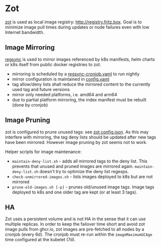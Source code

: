 # Zot

[zot](https://github.com/project-zot/zot) is used as local image registry: http://registry.fritz.box.
Goal is to minimize image pull times during updates or node failures even with low Internet bandwidth.

## Image Mirroring

[regsync](https://regclient.org/usage/regsync/) is used to mirror images referenced by k8s manifests, helm charts or k8s itself from public docker registries to zot. 

- mirroring is scheduled by a [regsync-cronjob.yaml](./regsync/regsync-cronjob.yaml) to run nightly
- mirror configuration is maintained in [config.yaml](./regsync/config.yaml)
- tag allow/deny lists shall reduce the mirrored content to the currently used tag and future versions
- mirror only needed platforms, i.e. amd64 and arm64
- due to partial platform mirroring, the index manifest must be rebuilt (done by cronjob)

## Image Pruning

zot is configured to prune unused tags: see [zot config.json](./zot/config.json). As this may interfere with mirroring, the tag deny lists should be updated after new tags have been mirrored.
However image pruning by zot seems not to work.

Helper scripts for image maintenance:
- `maintain-deny-list.sh` - adds all mirrored tags to the deny list. This prevents that unused and pruned images are mirrored again.
`maintain-deny-list.sh` doesn't try to optimize the deny list regexps.
- `check-unmirrored-images.sh` - lists images deployed to k8s but are not mirrored
- `prune-old-images.sh [-p]` - prunes old/unused image tags. Image tags deployed to k8s and one older tag are kept (or at least 3 tags). 

## HA

Zot uses a persistent volume and is not HA in the sense that it can use multiple replicas. In order to keep the failover time short and avoid zot image pulls from ghcr.io, zot images are pre-fetched to all nodes by a cronjob (every 6d). The cronjob must re-run within the `imageMaximumGCAge` time configured at the kubelet (7d).